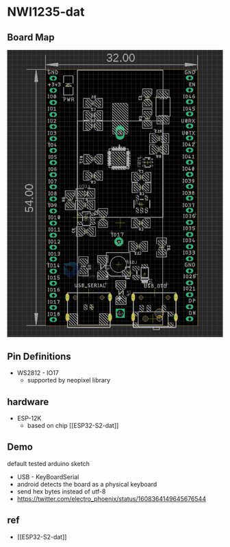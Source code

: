

# NWI1235-dat 


## Board Map 

![](2023-11-15-17-36-35.png)

## Pin Definitions
- WS2812 - IO17 
    - supported by neopixel library 





## hardware 
- ESP-12K 
    - based on chip [[ESP32-S2-dat]]


## Demo 

default tested arduino sketch 
- USB - KeyBoardSerial 
- android detects the board as a physical keyboard 
- send hex bytes instead of utf-8
- https://twitter.com/electro_phoenix/status/1608364149645676544


## ref

- [[ESP32-S2-dat]]




